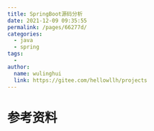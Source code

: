 ```yaml
---
title: SpringBoot源码分析
date: 2021-12-09 09:35:55
permalink: /pages/66277d/
categories:
  - java
  - spring
tags:
  - 
author: 
  name: wulinghui
  link: https://gitee.com/hellowllh/projects
---
```





# 参考资料

